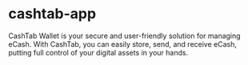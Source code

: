 # cashtab-app
CashTab Wallet is your secure and user-friendly solution for managing eCash. With CashTab, you can easily store, send, and receive eCash, putting full control of your digital assets in your hands.
